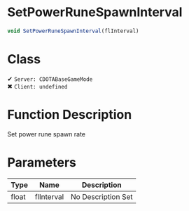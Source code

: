 # SetPowerRuneSpawnInterval
```js
void SetPowerRuneSpawnInterval(flInterval)
```
# Class
✔ `Server: CDOTABaseGameMode`  
✖ `Client: undefined`  

# Function Description
Set power rune spawn rate
# Parameters
Type|Name|Description
--|--|--
float|flInterval|No Description Set
